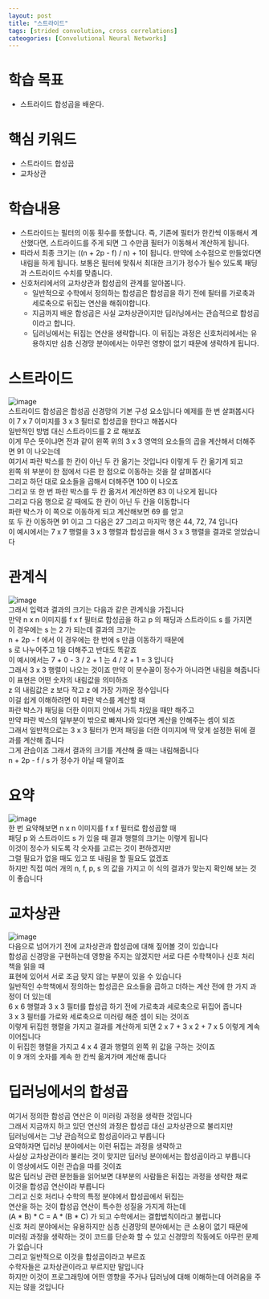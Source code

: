 ```yaml
---
layout: post
title: "스트라이드"
tags: [strided convolution, cross correlations]
cateogories: [Convolutional Neural Networks]
---
```


# 학습 목표
- 스트라이드 합성곱을 배운다.

# 핵심 키워드
- 스트라이드 합성곱
- 교차상관

# 학습내용
- 스트라이드는 필터의 이동 횟수를 뜻합니다. 즉, 기존에 필터가 한칸씩 이동해서 계산했다면, 스트라이드를 주게 되면 그 수만큼 필터가 이동해서 계산하게 됩니다.
- 따라서 최종 크기는 ((n + 2p - f) / n) + 1이 됩니다. 만약에 소수점으로 만들었다면 내림을 하게 됩니다. 보통은 필터에 맞춰서 최대한 크기가 정수가 될수 있도록 패딩과 스트라이드 수치를 맞춥니다.
- 신호처리에서의 교차상관과 합성곱의 관계를 알아봅니다.
  - 일반적으로 수학에서 정의하는 합성곱은 합성곱을 하기 전에 필터를 가로축과 세로축으로 뒤집는 연산을 해줘야합니다.
  - 지금까지 배운 합성곱은 사실 교차상관이지만 딥러닝에서는 관습적으로 합성곱이라고 합니다.
  - 딥러닝에서는 뒤집는 연산을 생략합니다. 이 뒤집는 과정은 신호처리에서는 유용하지만 심층 신경망 분야에서는 아무런 영향이 없기 때문에 생략하게 됩니다.
  
# 스트라이드
![image](https://user-images.githubusercontent.com/50114210/71306694-169e0280-2427-11ea-976e-cf53dce65a53.png)                                         
스트라이드 합성곱은 합성곱 신경망의 기본 구성 요소입니다 예제를 한 번 살펴봅시다              
이 7 x 7 이미지를 3 x 3 필터로 합성곱을 한다고 해봅시다       
일반적인 방법 대신 스트라이드를 2 로 해보죠                          
이게 무슨 뜻이냐면 전과 같이 왼쪽 위의 3 x 3 영역의 요소들의 곱을 계산해서 더해주면 91 이 나오는데                          
여기서 파란 박스를 한 칸이 아닌 두 칸 옮기는 것입니다 이렇게 두 칸 옮기게 되고           
왼쪽 위 부분이 한 점에서 다른 한 점으로 이동하는 것을 잘 살펴봅시다           
그리고 하던 대로 요소들을 곱해서 더해주면 100 이 나오죠             
그리고 또 한 번 파란 박스를 두 칸 옮겨서 계산하면 83 이 나오게 됩니다    
그리고 다음 행으로 갈 때에도 한 칸이 아닌 두 칸을 이동합니다            
파란 박스가 이 쪽으로 이동하게 되고 계산해보면 69 를 얻고               
또 두 칸 이동하면 91 이고 그 다음은 27 그리고 마지막 행은 44, 72, 74 입니다            
이 예시에서는 7 x 7 행렬을 3 x 3 행렬과 합성곱을 해서 3 x 3 행렬을 결과로 얻었습니다            

# 관계식
![image](https://user-images.githubusercontent.com/50114210/71306704-33d2d100-2427-11ea-9341-135668ee821f.png)                  
그래서 입력과 결과의 크기는 다음과 같은 관계식을 가집니다                        
만약 n x n 이미지를 f x f 필터로 합성곱을 하고 p 의 패딩과 스트라이드 s 를 가지면           
이 경우에는 s 는 2 가 되는데 결과의 크기는             
n + 2p - f 에서 이 경우에는 한 번에 s 만큼 이동하기 때문에               
s 로 나누어주고 1을 더해주고 반대도 똑같죠            
이 예시에서는 7 + 0 - 3 / 2 + 1 는 4 / 2 + 1 = 3 입니다              
그래서 3 x 3 행렬이 나오는 것이죠 만약 이 분수꼴이 정수가 아니라면 내림을 해줍니다              
이 표현은 어떤 숫자의 내림값을 의미하죠            
z 의 내림값은 z 보다 작고 z 에 가장 가까운 정수입니다              
이걸 쉽게 이해하려면 이 파란 박스를 계산할 때                    
파란 박스가 패딩을 더한 이미지 안에서 가득 차있을 때만 해주고               
만약 파란 박스의 일부분이 밖으로 빠져나와 있다면 계산을 안해주는 셈이 되죠                
그래서 일반적으로는 3 x 3 필터가 먼저 패딩을 더한 이미지에 딱 맞게 설정한 뒤에 결과를 계산해 줍니다              
그게 관습이죠 그래서 결과의 크기를 계산해 줄 때는 내림해줍니다              
n + 2p - f / s 가 정수가 아닐 때 말이죠             

# 요약
![image](https://user-images.githubusercontent.com/50114210/71306711-40572980-2427-11ea-9107-e39b4e20363f.png)                       
한 번 요약해보면 n x n 이미지를 f x f 필터로 합성곱할 때                   
패딩 p 와 스트라이드 s 가 있을 때 결과 행렬의 크기는 이렇게 됩니다              
이것이 정수가 되도록 각 숫자를 고르는 것이 편하겠지만              
그럴 필요가 없을 때도 있고 또 내림을 할 필요도 없겠죠              
하지만 직접 여러 개의 n, f, p, s 의 값을 가지고 이 식의 결과가 맞는지 확인해 보는 것이 좋습니다                    

# 교차상관
![image](https://user-images.githubusercontent.com/50114210/71306716-54029000-2427-11ea-9597-8ea32a4183ae.png)                               
다음으로 넘어가기 전에 교차상관과 합성곱에 대해 짚어볼 것이 있습니다            
합성곱 신경망을 구현하는데 영향을 주지는 않겠지만 서로 다른 수학책이나 신호 처리 책을 읽을 때              
표현에 있어서 서로 조금 맞지 않는 부분이 있을 수 있습니다            
일반적인 수학책에서 정의하는 합성곱은 요소들을 곱하고 더하는 계산 전에 한 가지 과정이 더 있는데              
6 x 6 행렬과 3 x 3 필터를 합성곱 하기 전에 가로축과 세로축으로 뒤집어 줍니다              
3 x 3 필터를 가로와 세로축으로 미러링 해준 셈이 되는 것이죠             
이렇게 뒤집힌 행렬을 가지고 결과를 계산하게 되면 2 x 7 + 3 x 2 + 7 x 5 이렇게 계속 이어집니다             
이 뒤집힌 행렬을 가지고 4 x 4 결과 행렬의 왼쪽 위 값을 구하는 것이죠                     
이 9 개의 숫자를 계속 한 칸씩 옮겨가며 계산해 줍니다           

# 딥러닝에서의 합성곱             
여기서 정의한 합성곱 연산은 이 미러링 과정을 생략한 것입니다                                     
그래서 지금까지 하고 있던 연산의 과정은 합성곱 대신 교차상관으로 불리지만                
딥러닝에서는 그냥 관습적으로 합성곱이라고 부릅니다            
요약하자면 딥러닝 분야에서는 이런 뒤집는 과정을 생략하고              
사실상 교차상관이라 불리는 것이 맞지만 딥러닝 분야에서는 합성곱이라고 부릅니다             
이 영상에서도 이런 관습을 따를 것이죠                
많은 딥러닝 관련 문헌들을 읽어보면 대부분의 사람들은 뒤집는 과정을 생략한 채로               
이것을 합성곱 연산이라 부릅니다             
그리고 신호 처리나 수학의 특정 분야에서 합성곱에서 뒤집는                
연산을 하는 것이 합성곱 연산이 특수한 성질을 가지게 하는데                 
(A * B) * C = A * (B * C) 가 되고 수학에서는 결합법칙이라고 불립니다               
신호 처리 분야에서는 유용하지만 심층 신경망의 분야에서는 큰 소용이 없기 때문에                 
미러링 과정을 생략하는 것이 코드를 단순화 할 수 있고 신경망의 작동에도 아무런 문제가 없습니다                   
그리고 일반적으로 이것을 합성곱이라고 부르죠                    
수학자들은 교차상관이라고 부르지만 말입니다                                                   
하지만 이것이 프로그래밍에 어떤 영향을 주거나 딥러닝에 대해 이해하는데 어려움을 주지는 않을 것입니다             
